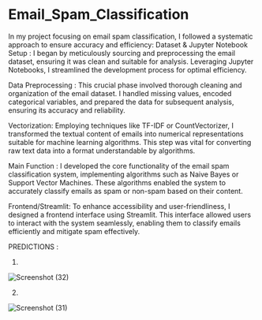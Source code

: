 # Email_Spam_Classification
In my  project focusing on email spam classification, I followed a systematic approach to ensure accuracy and efficiency:
Dataset & Jupyter Notebook Setup : I began by meticulously sourcing and preprocessing the email dataset, ensuring it was clean and suitable for analysis. Leveraging Jupyter Notebooks, I streamlined the development process for optimal efficiency.

Data Preprocessing : This crucial phase involved thorough cleaning and organization of the email dataset. I handled missing values, encoded categorical variables, and prepared the data for subsequent analysis, ensuring its accuracy and reliability.

Vectorization: Employing techniques like TF-IDF or CountVectorizer, I transformed the textual content of emails into numerical representations suitable for machine learning algorithms. This step was vital for converting raw text data into a format understandable by algorithms.

Main Function : I developed the core functionality of the email spam classification system, implementing algorithms such as Naive Bayes or Support Vector Machines. These algorithms enabled the system to accurately classify emails as spam or non-spam based on their content.

Frontend/Streamlit: To enhance accessibility and user-friendliness, I designed a frontend interface using Streamlit. This interface allowed users to interact with the system seamlessly, enabling them to classify emails efficiently and mitigate spam effectively.

PREDICTIONS :

1.
 ![Screenshot (32)](https://github.com/Anjalimishra2004/Email_Spam_Classification/assets/149240606/ef559aff-1a9c-45e1-a84a-ac956b1b0cdd)

2.
 ![Screenshot (31)](https://github.com/Anjalimishra2004/Email_Spam_Classification/assets/149240606/98f103d9-93f7-42d6-882f-7a549b5799ed)


